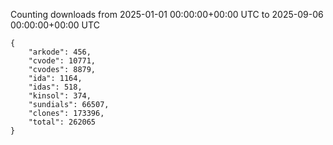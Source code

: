 
Counting downloads from 2025-01-01 00:00:00+00:00 UTC to 2025-09-06 00:00:00+00:00 UTC

```
{
    "arkode": 456,
    "cvode": 10771,
    "cvodes": 8879,
    "ida": 1164,
    "idas": 518,
    "kinsol": 374,
    "sundials": 66507,
    "clones": 173396,
    "total": 262065
}
```
